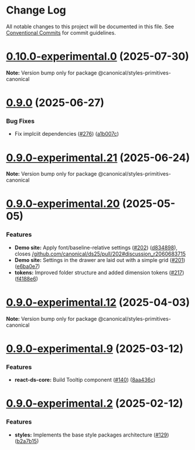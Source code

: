 # Change Log

All notable changes to this project will be documented in this file.
See [Conventional Commits](https://conventionalcommits.org) for commit guidelines.

# [0.10.0-experimental.0](https://github.com/canonical/ds25/compare/v0.9.1-experimental.0...v0.10.0-experimental.0) (2025-07-30)

**Note:** Version bump only for package @canonical/styles-primitives-canonical





# [0.9.0](https://github.com/canonical/ds25/compare/v0.9.0-experimental.22...v0.9.0) (2025-06-27)


### Bug Fixes

* Fix implciit dependencies ([#276](https://github.com/canonical/ds25/issues/276)) ([a1b007c](https://github.com/canonical/ds25/commit/a1b007c0d6ab26318c745e48f250a0c0c30a0716))





# [0.9.0-experimental.21](https://github.com/canonical/ds25/compare/v0.9.0-experimental.20...v0.9.0-experimental.21) (2025-06-24)

**Note:** Version bump only for package @canonical/styles-primitives-canonical





# [0.9.0-experimental.20](https://github.com/canonical/ds25/compare/v0.9.0-experimental.19...v0.9.0-experimental.20) (2025-05-05)


### Features

* **Demo site:** Apply font/baseline-relative settings ([#202](https://github.com/canonical/ds25/issues/202)) ([d834898](https://github.com/canonical/ds25/commit/d8348986ba1e6feea6d3380ad128b13bf9611ccc)), closes [/github.com/canonical/ds25/pull/202#discussion_r2060683715](https://github.com//github.com/canonical/ds25/pull/202/issues/discussion_r2060683715)
* **Demo site:** Settings in the drawer are laid out with a simple grid ([#201](https://github.com/canonical/ds25/issues/201)) ([e6ba0e7](https://github.com/canonical/ds25/commit/e6ba0e785bdbc8438f3daf03e1b1e9b9090b777c))
* **tokens:** Improved folder structure and added dimension tokens ([#217](https://github.com/canonical/ds25/issues/217)) ([f4188e6](https://github.com/canonical/ds25/commit/f4188e6fd9f3369c678b137518404d0825b2265a))





# [0.9.0-experimental.12](https://github.com/canonical/ds25/compare/v0.9.0-experimental.11...v0.9.0-experimental.12) (2025-04-03)

**Note:** Version bump only for package @canonical/styles-primitives-canonical





# [0.9.0-experimental.9](https://github.com/canonical/ds25/compare/v0.9.0-experimental.8...v0.9.0-experimental.9) (2025-03-12)


### Features

* **react-ds-core:** Build Tooltip component ([#140](https://github.com/canonical/ds25/issues/140)) ([8aa436c](https://github.com/canonical/ds25/commit/8aa436cd84a3373b5ae36bbc9ec22ddaf5d3daea))





# [0.9.0-experimental.2](https://github.com/canonical/ds25/compare/v0.9.0-experimental.1...v0.9.0-experimental.2) (2025-02-12)


### Features

* **styles:** Implements the base style packages architecture ([#129](https://github.com/canonical/ds25/issues/129)) ([b2a7b15](https://github.com/canonical/ds25/commit/b2a7b15dac0731826d11a8746d2cb99927281191))
